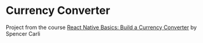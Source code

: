 # Currency Converter

Project from the course [React Native Basics: Build a Currency Converter](https://learn.handlebarlabs.com/p/react-native-basics-build-a-currency-converter) by Spencer Carli 
